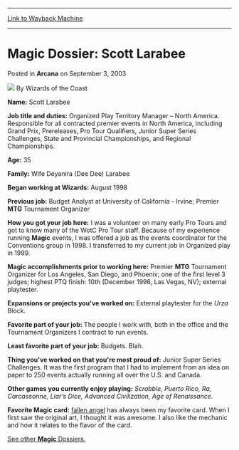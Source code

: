
---
[Link to Wayback Machine](https://web.archive.org/web/20211025083521/https://magic.wizards.com/en/articles/archive/arcana/magic-dossier-scott-larabee-2003-09-03)

[_metadata_:author]:- "Wizards of the Coast"
[_metadata_:description]:- "Name: Scott LarabeeJob title and duties: Organized Play Territory Manager – North America."
[_metadata_:generator]:- "Drupal 7 (http://drupal.org)"
[_metadata_:node]:- "605921"
[_metadata_:publish_date]:- "2003-09-03"
[_metadata_:source]:- "div-main-content"
[_metadata_:title]:- "Magic Dossier: Scott Larabee"
[_metadata_:wayback_capture_timestamp]:- "2021-10-25 08:35:21"
[_metadata_:wayback_raw_url]:- "https://web.archive.org/web/20211025083521id_/https://magic.wizards.com/en/articles/archive/arcana/magic-dossier-scott-larabee-2003-09-03"
[_metadata_:wayback_url]:- "https://magic.wizards.com/en/articles/archive/arcana/magic-dossier-scott-larabee-2003-09-03"
---


Magic Dossier: Scott Larabee
============================



 Posted in **Arcana**
 on September 3, 2003 






![](https://media.magic.wizards.com/styles/auth_small/public/images/person/wizards_author.jpg)
By Wizards of the Coast











**Name:** Scott Larabee

**Job title and duties:** Organized Play Territory Manager – North America. Responsible for all contracted premier events in North America, including Grand Prix, Prereleases, Pro Tour Qualifiers, Junior Super Series Challenges, State and Provincial Championships, and Regional Championships.

**Age:** 35

**Family:** Wife Deyanira (Dee Dee) Larabee

**Began working at Wizards:** August 1998

**Previous job:** Budget Analyst at University of California - Irvine; Premier **MTG** Tournament Organizer

**How you got your job here:** I was a volunteer on many early Pro Tours and got to know many of the WotC Pro Tour staff. Because of my experience running **Magic** events, I was offered a job as the events coordinator for the Conventions group in 1998. I transferred to my current job in Organized play in 1999.

**Magic accomplishments prior to working here:** Premier **MTG** Tournament Organizer for Los Angeles, San Diego, and Phoenix; one of the first level 3 judges; highest PTQ finish: 10th (December 1996, Las Vegas, NV); external playtester.

**Expansions or projects you've worked on:** External playtester for the *Urza* Block.

**Favorite part of your job:** The people I work with, both in the office and the Tournament Organizers I contract to run events.

**Least favorite part of your job:** Budgets. Blah.

**Thing you've worked on that you're most proud of:** Junior Super Series Challenges. It was the first program that I had to implement from an idea on paper to 250 events actually running all over the U.S. and Canada. 

**Other games you currently enjoy playing:** *Scrabble, Puerto Rico, Ra, Carcassonne, Liar’s Dice, Advanced Civilization, Age of Renaissance*.

**Favorite Magic card:** [fallen angel](http://gatherer.wizards.com/Pages/Card/Details.aspx?&name=fallen%2Bangel) has always been my favorite card. When I first saw the original art, I thought it was awesome. I also like the mechanic and how it relates to the flavor of the card.

[See other **Magic** Dossiers.](http://archive.wizards.com/default.asp?x=mtgcom/fullarchive&tablefilter=magic%20dossier)







